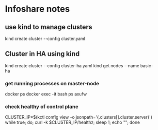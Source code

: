 # Infoshare notes

## use kind to manage clusters
kind create cluster --config cluster.yaml

## Cluster in HA using kind
kind create cluster --config cluster-ha.yaml
kind get nodes --name basic-ha

### get running processes on master-node
docker ps
docker exec -it <basic-ha-control-plane> bash
ps axufw

### check healthy of control plane
CLUSTER_IP=$(kctl config view -o jsonpath='{.clusters[].cluster.server}')
while true; do; curl -k $CLUSTER_IP/healthz; sleep 1; echo ""; done
